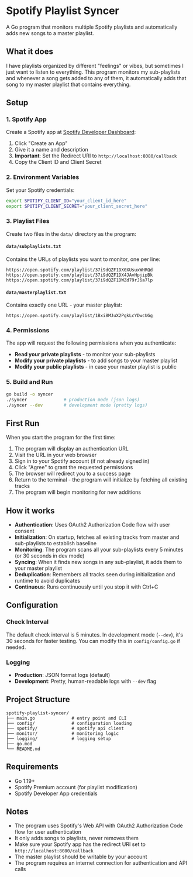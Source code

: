 # Spotify Playlist Syncer

A Go program that monitors multiple Spotify playlists and automatically adds new songs to a master playlist.

## What it does

I have playlists organized by different "feelings" or vibes, but sometimes I just want to listen to everything. This program monitors my sub-playlists and whenever a song gets added to any of them, it automatically adds that song to my master playlist that contains everything.

## Setup

### 1. Spotify App

Create a Spotify app at [Spotify Developer Dashboard](https://developer.spotify.com/dashboard):

1. Click "Create an App"
2. Give it a name and description
3. **Important**: Set the Redirect URI to `http://localhost:8080/callback`
4. Copy the Client ID and Client Secret

### 2. Environment Variables

Set your Spotify credentials:

```bash
export SPOTIFY_CLIENT_ID="your_client_id_here"
export SPOTIFY_CLIENT_SECRET="your_client_secret_here"
```

### 3. Playlist Files

Create two files in the `data/` directory as the program:

#### `data/subplaylists.txt`

Contains the URLs of playlists you want to monitor, one per line:

```
https://open.spotify.com/playlist/37i9dQZF1DX0XUsuxWHRQd
https://open.spotify.com/playlist/37i9dQZF1DX4JAvHpjipBk
https://open.spotify.com/playlist/37i9dQZF1DWZd79rJ6a7lp
```

#### `data/masterplaylist.txt`

Contains exactly one URL - your master playlist:

```
https://open.spotify.com/playlist/1Bxi8MJuX2PgkLcYDwcUGg
```

### 4. Permissions

The app will request the following permissions when you authenticate:

- **Read your private playlists** - to monitor your sub-playlists
- **Modify your private playlists** - to add songs to your master playlist
- **Modify your public playlists** - in case your master playlist is public

### 5. Build and Run

```bash
go build -o syncer
./syncer              # production mode (json logs)
./syncer --dev        # development mode (pretty logs)
```

## First Run

When you start the program for the first time:

1. The program will display an authentication URL
2. Visit the URL in your web browser
3. Sign in to your Spotify account (if not already signed in)
4. Click "Agree" to grant the requested permissions
5. The browser will redirect you to a success page
6. Return to the terminal - the program will initialize by fetching all existing tracks
7. The program will begin monitoring for new additions

## How it works

- **Authentication**: Uses OAuth2 Authorization Code flow with user consent
- **Initialization**: On startup, fetches all existing tracks from master and sub-playlists to establish baseline
- **Monitoring**: The program scans all your sub-playlists every 5 minutes (or 30 seconds in dev mode)
- **Syncing**: When it finds new songs in any sub-playlist, it adds them to your master playlist
- **Deduplication**: Remembers all tracks seen during initialization and runtime to avoid duplicates
- **Continuous**: Runs continuously until you stop it with Ctrl+C

## Configuration

### Check Interval

The default check interval is 5 minutes. In development mode (`--dev`), it's 30 seconds for faster testing. You can modify this in `config/config.go` if needed.

### Logging

- **Production**: JSON format logs (default)
- **Development**: Pretty, human-readable logs with `--dev` flag

## Project Structure

```
spotify-playlist-syncer/
├── main.go              # entry point and CLI
├── config/              # configuration loading
├── spotify/             # spotify api client
├── monitor/             # monitoring logic
├── logging/             # logging setup
├── go.mod
└── README.md
```

## Requirements

- Go 1.19+
- Spotify Premium account (for playlist modification)
- Spotify Developer App credentials

## Notes

- The program uses Spotify's Web API with OAuth2 Authorization Code flow for user authentication
- It only adds songs to playlists, never removes them
- Make sure your Spotify app has the redirect URI set to `http://localhost:8080/callback`
- The master playlist should be writable by your account
- The program requires an internet connection for authentication and API calls
